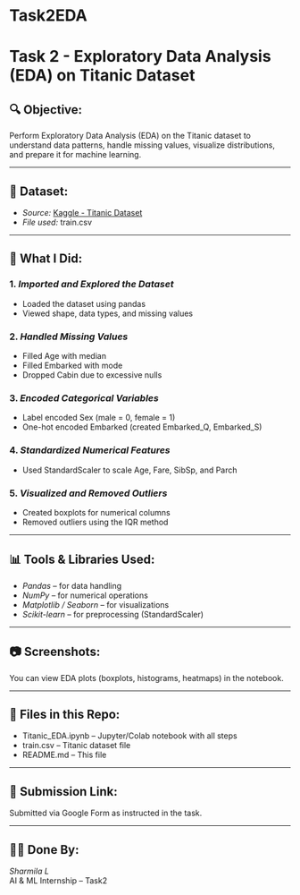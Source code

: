 # Task2EDA
 # Task 2 - Exploratory Data Analysis (EDA) on Titanic Dataset

## 🔍 Objective:
Perform Exploratory Data Analysis (EDA) on the Titanic dataset to understand data patterns, handle missing values, visualize distributions, and prepare it for machine learning.

---

## 📁 Dataset:
- *Source:* [Kaggle - Titanic Dataset](https://www.kaggle.com/datasets/yasserh/titanic-dataset)
- *File used:* train.csv

---

## 📌 What I Did:

### 1. *Imported and Explored the Dataset*
- Loaded the dataset using pandas
- Viewed shape, data types, and missing values

### 2. *Handled Missing Values*
- Filled Age with median
- Filled Embarked with mode
- Dropped Cabin due to excessive nulls

### 3. *Encoded Categorical Variables*
- Label encoded Sex (male = 0, female = 1)
- One-hot encoded Embarked (created Embarked_Q, Embarked_S)

### 4. *Standardized Numerical Features*
- Used StandardScaler to scale Age, Fare, SibSp, and Parch

### 5. *Visualized and Removed Outliers*
- Created boxplots for numerical columns
- Removed outliers using the IQR method

---

## 📊 Tools & Libraries Used:
- *Pandas* – for data handling
- *NumPy* – for numerical operations
- *Matplotlib / Seaborn* – for visualizations
- *Scikit-learn* – for preprocessing (StandardScaler)

---

## 📷 Screenshots:
You can view EDA plots (boxplots, histograms, heatmaps) in the notebook.

---

## 📁 Files in this Repo:
- Titanic_EDA.ipynb – Jupyter/Colab notebook with all steps
- train.csv – Titanic dataset file
- README.md – This file

---

## 🔗 Submission Link:
Submitted via Google Form as instructed in the task.

---

## 🙋‍♀️ Done By:
*Sharmila L*  
AI & ML Internship – Task2
